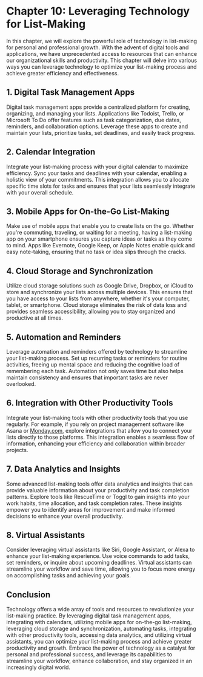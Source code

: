 Chapter 10: Leveraging Technology for List-Making
=================================================

In this chapter, we will explore the powerful role of technology in list-making for personal and professional growth. With the advent of digital tools and applications, we have unprecedented access to resources that can enhance our organizational skills and productivity. This chapter will delve into various ways you can leverage technology to optimize your list-making process and achieve greater efficiency and effectiveness.

**1. Digital Task Management Apps**
-----------------------------------

Digital task management apps provide a centralized platform for creating, organizing, and managing your lists. Applications like Todoist, Trello, or Microsoft To Do offer features such as task categorization, due dates, reminders, and collaboration options. Leverage these apps to create and maintain your lists, prioritize tasks, set deadlines, and easily track progress.

**2. Calendar Integration**
---------------------------

Integrate your list-making process with your digital calendar to maximize efficiency. Sync your tasks and deadlines with your calendar, enabling a holistic view of your commitments. This integration allows you to allocate specific time slots for tasks and ensures that your lists seamlessly integrate with your overall schedule.

**3. Mobile Apps for On-the-Go List-Making**
--------------------------------------------

Make use of mobile apps that enable you to create lists on the go. Whether you're commuting, traveling, or waiting for a meeting, having a list-making app on your smartphone ensures you capture ideas or tasks as they come to mind. Apps like Evernote, Google Keep, or Apple Notes enable quick and easy note-taking, ensuring that no task or idea slips through the cracks.

**4. Cloud Storage and Synchronization**
----------------------------------------

Utilize cloud storage solutions such as Google Drive, Dropbox, or iCloud to store and synchronize your lists across multiple devices. This ensures that you have access to your lists from anywhere, whether it's your computer, tablet, or smartphone. Cloud storage eliminates the risk of data loss and provides seamless accessibility, allowing you to stay organized and productive at all times.

**5. Automation and Reminders**
-------------------------------

Leverage automation and reminders offered by technology to streamline your list-making process. Set up recurring tasks or reminders for routine activities, freeing up mental space and reducing the cognitive load of remembering each task. Automation not only saves time but also helps maintain consistency and ensures that important tasks are never overlooked.

**6. Integration with Other Productivity Tools**
------------------------------------------------

Integrate your list-making tools with other productivity tools that you use regularly. For example, if you rely on project management software like Asana or [Monday.com](http://Monday.com), explore integrations that allow you to connect your lists directly to those platforms. This integration enables a seamless flow of information, enhancing your efficiency and collaboration within broader projects.

**7. Data Analytics and Insights**
----------------------------------

Some advanced list-making tools offer data analytics and insights that can provide valuable information about your productivity and task completion patterns. Explore tools like RescueTime or Toggl to gain insights into your work habits, time allocation, and task completion rates. These insights empower you to identify areas for improvement and make informed decisions to enhance your overall productivity.

**8. Virtual Assistants**
-------------------------

Consider leveraging virtual assistants like Siri, Google Assistant, or Alexa to enhance your list-making experience. Use voice commands to add tasks, set reminders, or inquire about upcoming deadlines. Virtual assistants can streamline your workflow and save time, allowing you to focus more energy on accomplishing tasks and achieving your goals.

**Conclusion**
--------------

Technology offers a wide array of tools and resources to revolutionize your list-making practice. By leveraging digital task management apps, integrating with calendars, utilizing mobile apps for on-the-go list-making, leveraging cloud storage and synchronization, automating tasks, integrating with other productivity tools, accessing data analytics, and utilizing virtual assistants, you can optimize your list-making process and achieve greater productivity and growth. Embrace the power of technology as a catalyst for personal and professional success, and leverage its capabilities to streamline your workflow, enhance collaboration, and stay organized in an increasingly digital world.
